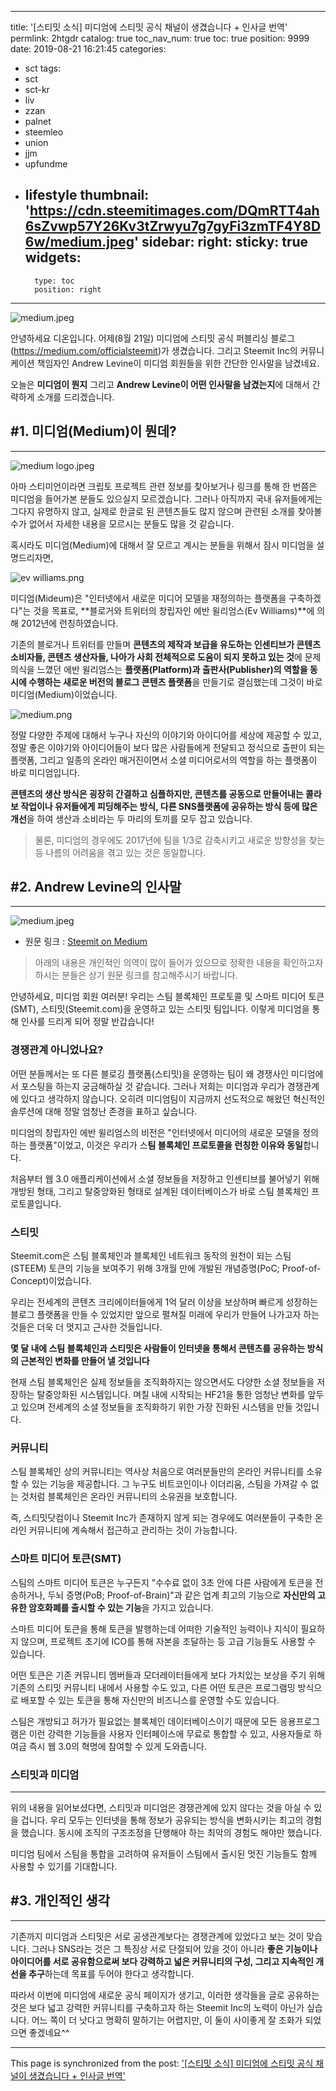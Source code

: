 
---
title: '[스티밋 소식] 미디엄에 스티밋 공식 채널이 생겼습니다 + 인사글 번역'
permlink: 2htgdr
catalog: true
toc_nav_num: true
toc: true
position: 9999
date: 2019-08-21 16:21:45
categories:
- sct
tags:
- sct
- sct-kr
- liv
- zzan
- palnet
- steemleo
- union
- jjm
- upfundme
- lifestyle
thumbnail: 'https://cdn.steemitimages.com/DQmRTT4ah6sZvwp57Y26Kv3tZrwyu7g7gyFi3zmTF4Y8D6w/medium.jpeg'
sidebar:
    right:
        sticky: true
widgets:
    -
        type: toc
        position: right
---


![medium.jpeg](https://cdn.steemitimages.com/DQmRTT4ah6sZvwp57Y26Kv3tZrwyu7g7gyFi3zmTF4Y8D6w/medium.jpeg)


안녕하세요 디온입니다. 어제(8월 21일) 미디엄에 스티밋 공식 퍼블리싱 블로그(https://medium.com/officialsteemit)가 생겼습니다. 그리고 Steemit Inc의 커뮤니케이션 책임자인 Andrew Levine이 미디엄 회원들을 위한 간단한 인사말을 남겼네요.

오늘은 **미디엄이 뭔지** 그리고 **Andrew Levine이 어떤 인사말을 남겼는지**에 대해서 간략하게 소개를 드리겠습니다. 



## #1. 미디엄(Medium)이 뭔데?
---

![medium logo.jpeg](https://cdn.steemitimages.com/DQmerkLJqb3pZu7hTS33KBCCgMCHJ6Mk1fKo2K28JaYBNq3/medium%20logo.jpeg)

아마 스티미언이라면 크립토 프로젝트 관련 정보를 찾아보거나 링크를 통해 한 번쯤은 미디엄을 들어가본 분들도 있으실지 모르겠습니다. 그러나 아직까지 국내 유저들에게는 그다지 유명하지 않고, 실제로 한글로 된 콘텐츠들도 많지 않으며 관련된 소개를 찾아볼 수가 없어서 자세한 내용을 모르시는 분들도 많을 것 같습니다.

혹시라도 미디엄(Medium)에 대해서 잘 모르고 계시는 분들을 위해서 잠시 미디엄을 설명드리자면, 

![ev williams.png](https://cdn.steemitimages.com/DQmRcKgsa9igh4ALM6YiYegJi1NQFSDGHoY3VodoyuFvdJz/ev%20williams.png)

미디엄(Mideum)은 "인터넷에서 새로운 미디어 모델을 재정의하는 플랫폼을 구축하겠다"는 것을 목표로, **블로거와 트위터의 창립자인 에반 윌리엄스(Ev Williams)**에 의해 2012년에 런칭하였습니다.

기존의 블로거나 트위터를 만들며 **콘텐츠의 제작과 보급을 유도하는 인센티브가 콘텐츠 소비자들, 콘텐츠 생산자들, 나아가 사회 전체적으로 도움이 되지 못하고 있는 것**에 문제의식을 느꼈던 에반 윌리엄스는  **플랫폼(Platform)과 출판사(Publisher)의 역할을 동시에 수행하는 새로운 버전의 블로그 콘텐츠 플랫폼**을 만들기로 결심했는데 그것이 바로 미디엄(Medium)이었습니다.

![medium.png](https://cdn.steemitimages.com/DQmPq74VPrkNfjxjybDU7nAnmiF4wmerdYzmxFjDHELCVQK/medium.png)

정말 다양한 주제에 대해서 누구나 자신의 이야기와 아이디어를 세상에 제공할 수 있고, 정말 좋은 이야기와 아이디어들이 보다 많은 사람들에게 전달되고 정식으로 출판이 되는 플랫폼, 그리고 일종의 온라인 매거진이면서 소셜 미디어로서의 역할을 하는 플랫폼이 바로 미디엄입니다. 

**콘텐츠의 생산 방식은 굉장히 간결하고 심플하지만, 콘텐츠를 공동으로 만들어내는 콜라보 작업이나 유저들에게 피딩해주는 방식, 다른 SNS플랫폼에 공유하는 방식 등에 많은 개선**을 하여 생산과 소비라는 두 마리의 토끼를 모두 잡고 있습니다. 

> 물론, 미디엄의 경우에도 2017년에 팀을 1/3로 감축시키고 새로운 방향성을 찾는 등 나름의 어려움을 겪고 있는 것은 동일합니다. 

## #2. Andrew Levine의 인사말
---

![medium.jpeg](https://cdn.steemitimages.com/DQmRTT4ah6sZvwp57Y26Kv3tZrwyu7g7gyFi3zmTF4Y8D6w/medium.jpeg)

- 원문 링크 : [Steemit on Medium](https://medium.com/officialsteemit/steemit-on-medium-d772dd64b6aa)

> 아래의 내용은 개인적인 의역이 많이 들어가 있으므로 정확한 내용을 확인하고자 하시는 분들은 상기 원문 링크를 참고해주시기 바랍니다.

안녕하세요, 미디엄 회원 여러분! 우리는 스팀 블록체인 프로토콜 및 스마트 미디어 토큰(SMT), 스티밋(Steemit.com)을 운영하고 있는 스티밋 팀입니다. 이렇게 미디엄을 통해 인사를 드리게 되어 정말 반갑습니다!

### 경쟁관계 아니었나요?

어떤 분들께서는 또 다른 블로깅 플랫폼(스티밋)을 운영하는 팀이 왜 경쟁사인 미디엄에서 포스팅을 하는지 궁금해하실 것 같습니다. 그러나 저희는 미디엄과 우리가 경쟁관계에 있다고 생각하지 않습니다. 오히려 미디엄팀이 지금까지 선도적으로 해왔던 혁신적인 솔루션에 대해 정말 엄청난 존경을 표하고 싶습니다.

미디엄의 창립자인 에반 윌리엄스의 비전은 "인터넷에서 미디어의 새로운 모델을 정의하는 플랫폼"이었고, 이것은 우리가 스**팀 블록체인 프로토콜을 런칭한 이유와 동일**합니다. 

처음부터 웹 3.0 애플리케이션에서 소셜 정보들을 저장하고 인센티브를 불어넣기 위해 개방된 형태, 그리고 탈중앙화된 형태로 설계된 데이터베이스가 바로 스팀 블록체인 프로토콜입니다.


### 스티밋

Steemit.com은 스팀 블록체인과 블록체인 네트워크 동작의 원천이 되는 스팀(STEEM) 토큰의 기능을 보여주기 위해 3개월 만에 개발된 개념증명(PoC; Proof-of-Concept)이었습니다. 

우리는 전세계의 콘텐츠 크리에이터들에게 1억 달러 이상을 보상하며 빠르게 성장하는 블로그 플랫폼을 만들 수 있었지만 앞으로 펼쳐질 미래에 우리가 만들어 나가고자 하는 것들은 더욱 더 멋지고 근사한 것들입니다.

**몇 달 내에 스팀 블록체인과 스티밋은 사람들이 인터넷을 통해서 콘텐츠를 공유하는 방식의 근본적인 변화를 만들어 낼 것입니다**

현재 스팀 블록체인은 실제 정보들을 조직화하지는 않으면서도 다양한 소셜 정보들을 저장하는 탈중앙화된 시스템입니다. 며칠 내에 시작되는 HF21을 통한 엄청난 변화를 앞두고 있으며 전세계의 소셜 정보들을 조직화하기 위한 가장 진화된 시스템을 만들 것입니다. 


### 커뮤니티

스팀 블록체인 상의 커뮤니티는 역사상 처음으로 여러분들만의 온라인 커뮤니티를 소유할 수 있는 기능을 제공합니다. 그 누구도 비트코인이나 이더리움, 스팀을 가져갈 수 없는 것처럼 블록체인은 온라인 커뮤니티의 소유권을 보호합니다. 

즉, 스티밋닷컴이나 Steemit Inc가 존재하지 않게 되는 경우에도 여러분들이 구축한 온라인 커뮤니티에 계속해서 접근하고 관리하는 것이 가능합니다. 



### 스마트 미디어 토큰(SMT)

스팀의 스마트 미디어 토큰은 누구든지 "수수료 없이 3초 안에 다른 사람에게 토큰을 전송하거나, 두뇌 증명(PoB; Proof-of-Brain)"과 같은 업계 최고의 기능으로 **자신만의 고유한 암호화폐를 출시할 수 있는 기능**을 가지고 있습니다. 

스마트 미디어 토큰을 통해 토큰을 발행하는데 어떠한 기술적인 능력이나 지식이 필요하지 않으며, 프로젝트 초기에 ICO를 통해 자본을 조달하는 등 고급 기능들도 사용할 수 있습니다. 

어떤 토큰은 기존 커뮤니티 멤버들과 모더레이터들에게 보다 가치있는 보상을 주기 위해 기존의 스티밋 커뮤니티 내에서 사용할 수도 있고, 다른 어떤 토큰은 프로그램밍 방식으로 배포할 수 있는 토큰을 통해 자신만의 비즈니스를 운영할 수도 있습니다. 

스팀은 개방되고 허가가 필요없는 블록체인 데이터베이스이기 때문에 모든 응용프로그램은 이런 강력한 기능들을 사용자 인터페이스에 무료로 통합할 수 있고, 사용자들로 하여금 즉시 웹 3.0의 혁명에 참여할 수 있게 도와줍니다.

### 스티밋과 미디엄
---

위의 내용을 읽어보셨다면, 스티밋과 미디엄은 경쟁관계에 있지 않다는 것을 아실 수 있을 겁니다. 우리 모두는 인터넷을 통해 정보가 공유되는 방식을 변화시키는 최고의 경험을 했습니다. 동시에 조직의 구조조정을 단행해야 하는 최악의 경험도 해야만 했습니다. 

미디엄 팀에서 스팀을 통합을 고려하여 유저들이 스팀에서 출시된 멋진 기능들도 함께 사용할 수 있기를 기대합니다. 


## #3. 개인적인 생각

---

기존까지 미디엄과 스티밋은 서로 공생관계보다는 경쟁관계에 있었다고 보는 것이 맞습니다. 그러나 SNS라는 것은 그 특징상 서로 단절되어 있을 것이 아니라 **좋은 기능이나 아이디어를 서로 공유함으로써 보다 강력하고 넓은 커뮤니티의 구성, 그리고 지속적인 개선을 추구**하는데 목표를 두어야 한다고 생각합니다. 

따라서 이번에 미디엄에 새로운 공식 페이지가 생기고, 이러한 생각들을 글로 공유하는 것은 보다 넓고 강력한 커뮤니티를 구축하고자 하는 Steemit Inc의 노력이 아닌가 싶습니다. 어느 쪽이 더 낫다고 명확히 말하기는 어렵지만, 이 둘이 사이좋게 잘 조화가 되었으면 좋겠네요^^

- - -

This page is synchronized from the post: ['[스티밋 소식] 미디엄에 스티밋 공식 채널이 생겼습니다 + 인사글 번역'](https://steemit.com/@donekim/2htgdr)
